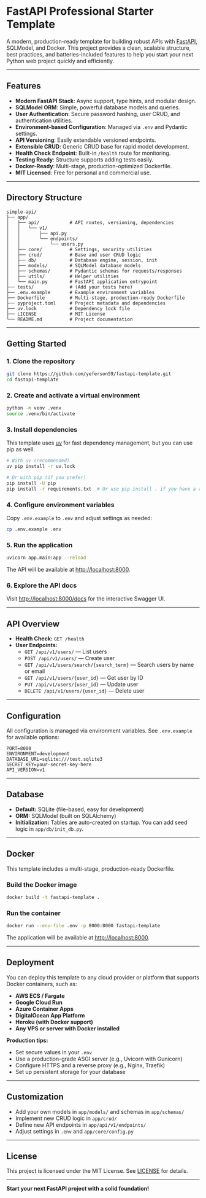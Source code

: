 # FastAPI Professional Starter Template

A modern, production-ready template for building robust APIs with [FastAPI](https://fastapi.tiangolo.com/), SQLModel, and Docker. This project provides a clean, scalable structure, best practices, and batteries-included features to help you start your next Python web project quickly and efficiently.

---

## Features

- **Modern FastAPI Stack**: Async support, type hints, and modular design.
- **SQLModel ORM**: Simple, powerful database models and queries.
- **User Authentication**: Secure password hashing, user CRUD, and authentication utilities.
- **Environment-based Configuration**: Managed via `.env` and Pydantic settings.
- **API Versioning**: Easily extendable versioned endpoints.
- **Extensible CRUD**: Generic CRUD base for rapid model development.
- **Health Check Endpoint**: Built-in `/health` route for monitoring.
- **Testing Ready**: Structure supports adding tests easily.
- **Docker-Ready**: Multi-stage, production-optimized Dockerfile.
- **MIT Licensed**: Free for personal and commercial use.

---

## Directory Structure

```
simple-api/
├── app/
│   ├── api/           # API routes, versioning, dependencies
│   │   └── v1/
│   │       ├── api.py
│   │       └── endpoints/
│   │           └── users.py
│   ├── core/          # Settings, security utilities
│   ├── crud/          # Base and user CRUD logic
│   ├── db/            # Database engine, session, init
│   ├── models/        # SQLModel database models
│   ├── schemas/       # Pydantic schemas for requests/responses
│   ├── utils/         # Helper utilities
│   └── main.py        # FastAPI application entrypoint
├── tests/             # (Add your tests here)
├── .env.example       # Example environment variables
├── Dockerfile         # Multi-stage, production-ready Dockerfile
├── pyproject.toml     # Project metadata and dependencies
├── uv.lock            # Dependency lock file
├── LICENSE            # MIT License
└── README.md          # Project documentation
```

---

## Getting Started

### 1. Clone the repository

```bash
git clone https://github.com/yeferson59/fastapi-template.git
cd fastapi-template
```

### 2. Create and activate a virtual environment

```bash
python -m venv .venv
source .venv/bin/activate
```

### 3. Install dependencies

This template uses [uv](https://github.com/astral-sh/uv) for fast dependency management, but you can use pip as well.

```bash
# With uv (recommended)
uv pip install -r uv.lock

# Or with pip (if you prefer)
pip install -U pip
pip install -r requirements.txt  # Or use pip install . if you have a requirements.txt
```

### 4. Configure environment variables

Copy `.env.example` to `.env` and adjust settings as needed:

```bash
cp .env.example .env
```

### 5. Run the application

```bash
uvicorn app.main:app --reload
```

The API will be available at [http://localhost:8000](http://localhost:8000).

### 6. Explore the API docs

Visit [http://localhost:8000/docs](http://localhost:8000/docs) for the interactive Swagger UI.

---

## API Overview

- **Health Check:** `GET /health`
- **User Endpoints:**
  - `GET /api/v1/users/` — List users
  - `POST /api/v1/users/` — Create user
  - `GET /api/v1/users/search/{search_term}` — Search users by name or email
  - `GET /api/v1/users/{user_id}` — Get user by ID
  - `PUT /api/v1/users/{user_id}` — Update user
  - `DELETE /api/v1/users/{user_id}` — Delete user

---

## Configuration

All configuration is managed via environment variables. See `.env.example` for available options:

```
PORT=8000
ENVIRONMENT=development
DATABASE_URL=sqlite:///test.sqlite3
SECRET_KEY=your-secret-key-here
API_VERSION=v1
```

---

## Database

- **Default:** SQLite (file-based, easy for development)
- **ORM:** SQLModel (built on SQLAlchemy)
- **Initialization:** Tables are auto-created on startup. You can add seed logic in `app/db/init_db.py`.

---

## Docker

This template includes a multi-stage, production-ready Dockerfile.

### Build the Docker image

```bash
docker build -t fastapi-template .
```

### Run the container

```bash
docker run --env-file .env -p 8000:8000 fastapi-template
```

The application will be available at [http://localhost:8000](http://localhost:8000).

---

## Deployment

You can deploy this template to any cloud provider or platform that supports Docker containers, such as:

- **AWS ECS / Fargate**
- **Google Cloud Run**
- **Azure Container Apps**
- **DigitalOcean App Platform**
- **Heroku (with Docker support)**
- **Any VPS or server with Docker installed**

**Production tips:**
- Set secure values in your `.env`
- Use a production-grade ASGI server (e.g., Uvicorn with Gunicorn)
- Configure HTTPS and a reverse proxy (e.g., Nginx, Traefik)
- Set up persistent storage for your database

---

## Customization

- Add your own models in `app/models/` and schemas in `app/schemas/`
- Implement new CRUD logic in `app/crud/`
- Define new API endpoints in `app/api/v1/endpoints/`
- Adjust settings in `.env` and `app/core/config.py`

---

## License

This project is licensed under the MIT License. See [LICENSE](LICENSE) for details.

---

**Start your next FastAPI project with a solid foundation!**
